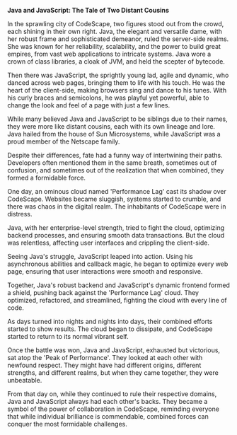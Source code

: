 **Java and JavaScript: The Tale of Two Distant Cousins**

In the sprawling city of CodeScape, two figures stood out from the crowd, each shining in their own right. Java, the elegant and versatile dame, with her robust frame and sophisticated demeanor, ruled the server-side realms. She was known for her reliability, scalability, and the power to build great empires, from vast web applications to intricate systems. Java wore a crown of class libraries, a cloak of JVM, and held the scepter of bytecode.

Then there was JavaScript, the sprightly young lad, agile and dynamic, who danced across web pages, bringing them to life with his touch. He was the heart of the client-side, making browsers sing and dance to his tunes. With his curly braces and semicolons, he was playful yet powerful, able to change the look and feel of a page with just a few lines.

While many believed Java and JavaScript to be siblings due to their names, they were more like distant cousins, each with its own lineage and lore. Java hailed from the house of Sun Microsystems, while JavaScript was a proud member of the Netscape family.

Despite their differences, fate had a funny way of intertwining their paths. Developers often mentioned them in the same breath, sometimes out of confusion, and sometimes out of the realization that when combined, they formed a formidable force.

One day, an ominous cloud named 'Performance Lag' cast its shadow over CodeScape. Websites became sluggish, systems started to crumble, and there was chaos in the digital realm. The inhabitants of CodeScape were in distress.

Java, with her enterprise-level strength, tried to fight the cloud, optimizing backend processes, and ensuring smooth data transactions. But the cloud was relentless, affecting user interfaces and crippling the client-side.

Seeing Java's struggle, JavaScript leaped into action. Using his asynchronous abilities and callback magic, he began to optimize every web page, ensuring that user interactions were smooth and responsive.

Together, Java's robust backend and JavaScript's dynamic frontend formed a shield, pushing back against the 'Performance Lag' cloud. They optimized, refactored, and streamlined, fighting the cloud with every line of code.

As days turned into nights and nights into days, their combined efforts started to show results. The cloud began to dissipate, and CodeScape started to return to its normal vibrant self.

Once the battle was won, Java and JavaScript, exhausted but victorious, sat atop the 'Peak of Performance'. They looked at each other with newfound respect. They might have had different origins, different strengths, and different realms, but when they came together, they were unbeatable.

From that day on, while they continued to rule their respective domains, Java and JavaScript always had each other's backs. They became a symbol of the power of collaboration in CodeScape, reminding everyone that while individual brilliance is commendable, combined forces can conquer the most formidable challenges.